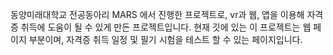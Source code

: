 동양미래대학교 전공동아리 MARS 에서 진행한 프로젝트로, vr과 웹, 앱을 이용해 자격증 취득에 도움이 될 수 있게 만든 프로젝트입니다.
현재 깃에 있는 이 프로젝트는 웹 페이지 부분이며, 자격증 취득 일정 및 필기 시험을 테스트 할 수 있는 페이지입니다.
